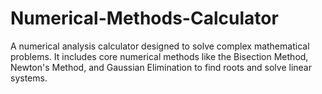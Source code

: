 # Numerical-Methods-Calculator
A numerical analysis calculator designed to solve complex mathematical problems. It includes core numerical methods like the Bisection Method, Newton's Method, and Gaussian Elimination to find roots and solve linear systems.
